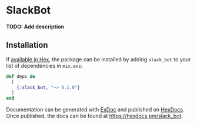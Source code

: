# SlackBot

**TODO: Add description**

## Installation

If [available in Hex](https://hex.pm/docs/publish), the package can be installed
by adding `slack_bot` to your list of dependencies in `mix.exs`:

```elixir
def deps do
  [
    {:slack_bot, "~> 0.1.0"}
  ]
end
```

Documentation can be generated with [ExDoc](https://github.com/elixir-lang/ex_doc)
and published on [HexDocs](https://hexdocs.pm). Once published, the docs can
be found at <https://hexdocs.pm/slack_bot>.


